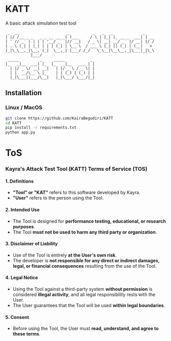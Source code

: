 # KATT
A basic attack simulation test tool

```ascii
 _  __                     _          _   _   _             _    
| |/ /__ _ _   _ _ __ __ _( )___     / \ | |_| |_ __ _  ___| | __
| ' // _` | | | | '__/ _` |// __|   / _ \| __| __/ _` |/ __| |/ /
| . \ (_| | |_| | | | (_| | \__ \  / ___ \ |_| || (_| | (__|   < 
|_|\_\__,_|\__, |_|  \__,_| |___/ /_/   \_\__|\__\__,_|\___|_|\_\
           |___/                                                 
 _____         _     _____           _ 
|_   _|__  ___| |_  |_   _|__   ___ | |
  | |/ _ \/ __| __|   | |/ _ \ / _ \| |
  | |  __/\__ \ |_    | | (_) | (_) | |
  |_|\___||___/\__|   |_|\___/ \___/|_|
```

## Installation

### Linux / MacOS
```sh
git clone https://github.com/KairaBegudiri/KATT
cd KATT
pip install -r requirements.txt
python app.py
```

# ToS
### Kayra's Attack Test Tool (KATT) Terms of Service (TOS)

#### 1. Definitions
- **"Tool" or "KAT"** refers to this software developed by Kayra.  
- **"User"** refers to the person using the Tool.  

#### 2. Intended Use
- The Tool is designed for **performance testing, educational, or research purposes**.  
- The Tool **must not be used to harm any third party or organization**.  

#### 3. Disclaimer of Liability
- Use of the Tool is entirely **at the User's own risk**.  
- The developer is **not responsible for any direct or indirect damages, legal, or financial consequences** resulting from the use of the Tool.  

#### 4. Legal Notice
- Using the Tool against a third-party system **without permission** is considered **illegal activity**, and all legal responsibility rests with the User.
- The User guarantees that the Tool will be used **within legal boundaries**.  

#### 5. Consent
- Before using the Tool, the User must **read, understand, and agree to these terms**.

